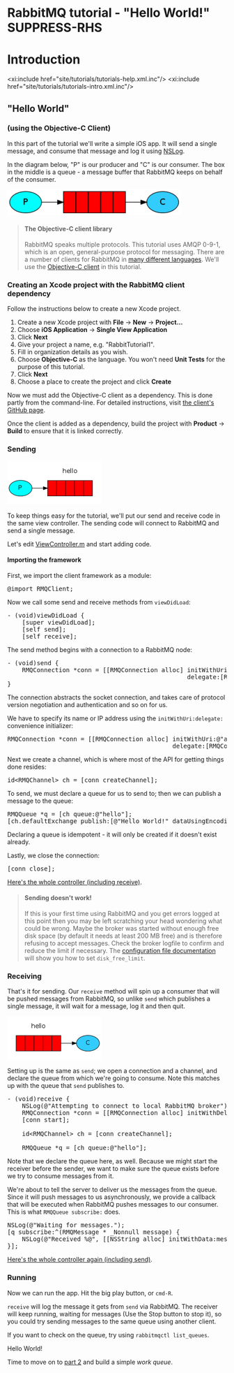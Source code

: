 # RabbitMQ tutorial - "Hello World!" SUPPRESS-RHS

# Introduction

<xi:include href="site/tutorials/tutorials-help.xml.inc"/>
<xi:include href="site/tutorials/tutorials-intro.xml.inc"/>

## "Hello World"
### (using the Objective-C Client)

In this part of the tutorial we'll write a simple iOS app. It will send a
single message, and consume that message and log it using [NSLog][nslog].

In the diagram below, "P" is our producer and "C" is our consumer. The box in
the middle is a queue - a message buffer that RabbitMQ keeps on behalf of the
consumer.

<div class="diagram">
  <img src="../img/tutorials/python-one.png" alt="(P) -> [|||] -> (C)" height="60" />
</div>

> #### The Objective-C client library
> RabbitMQ speaks multiple protocols. This tutorial uses AMQP 0-9-1, which is an open,
> general-purpose protocol for messaging. There are a number of clients
> for RabbitMQ in [many different
> languages][devtools]. We'll
> use the [Objective-C client][client] in this tutorial.

### Creating an Xcode project with the RabbitMQ client dependency

Follow the instructions below to create a new Xcode project.

1. Create a new Xcode project with **File** -> **New** -> **Project…**
1. Choose **iOS Application** -> **Single View Application**
1. Click **Next**
1. Give your project a name, e.g. "RabbitTutorial1".
1. Fill in organization details as you wish.
1. Choose **Objective-C** as the language. You won't need **Unit Tests** for the
   purpose of this tutorial.
1. Click **Next**
1. Choose a place to create the project and click **Create**

Now we must add the Objective-C client as a dependency. This is done partly
from the command-line. For detailed instructions, visit [the client's GitHub
page][client].

Once the client is added as a dependency, build the project with **Product** ->
**Build** to ensure that it is linked correctly.


### Sending

<div class="diagram">
  <img src="../img/tutorials/sending.png" alt="(P) -> [|||]" height="100" />
</div>

To keep things easy for the tutorial, we'll put our send and receive code in
the same view controller. The sending code will connect to RabbitMQ and send a
single message.

Let's edit 
[ViewController.m][controller]
and start adding code.

#### Importing the framework

First, we import the client framework as a module:

<pre class="lang-objectivec">
@import RMQClient;
</pre>

Now we call some send and receive methods from `viewDidLoad`:

<pre class="lang-objectivec">
- (void)viewDidLoad {
    [super viewDidLoad];
    [self send];
    [self receive];
</pre>

The send method begins with a connection to a RabbitMQ node:

<pre class="lang-objectivec">
- (void)send {
    RMQConnection *conn = [[RMQConnection alloc] initWithUri:@"amqp://localhost:5672"
                                                 delegate:[RMQConnectionDelegateLogger new]];
}
</pre>

The connection abstracts the socket connection, and takes care of
protocol version negotiation and authentication and so on for us.

We have to specify its name or IP address using the `initWithUri:delegate:`
convenience initializer:

<pre class="lang-objectivec">
RMQConnection *conn = [[RMQConnection alloc] initWithUri:@"amqp://localhost:5672"
                                             delegate:[RMQConnectionDelegateLogger new]];
</pre>

Next we create a channel, which is where most of the API for getting
things done resides:

<pre class="lang-objectivec">
id&lt;RMQChannel&gt; ch = [conn createChannel];
</pre>

To send, we must declare a queue for us to send to; then we can publish a message
to the queue:

<pre class="lang-objectivec">
RMQQueue *q = [ch queue:@"hello"];
[ch.defaultExchange publish:[@"Hello World!" dataUsingEncoding:NSUTF8StringEncoding] routingKey:q.name];
</pre>

Declaring a queue is idempotent - it will only be created if it doesn't
exist already.

Lastly, we close the connection:

<pre class="lang-objectivec">
[conn close];
</pre>

[Here's the whole controller (including receive)][controller].

> #### Sending doesn't work!
>
> If this is your first time using RabbitMQ and you get errors logged at this
> point then you may be left scratching your head wondering what could
> be wrong. Maybe the broker was started without enough free disk space
> (by default it needs at least 200 MB free) and is therefore refusing to
> accept messages. Check the broker logfile to confirm and reduce the
> limit if necessary. The <a
> href="https://www.rabbitmq.com/configure.html#config-items">configuration
> file documentation</a> will show you how to set <code>disk_free_limit</code>.


### Receiving

That's it for sending. Our `receive` method will spin up a consumer that will
be pushed messages from RabbitMQ, so unlike `send` which publishes a single
message, it will wait for a message, log it and then quit.

<div class="diagram">
  <img src="../img/tutorials/receiving.png" alt="[|||] -> (C)" height="100" />
</div>

Setting up is the same as `send`; we open a connection and a
channel, and declare the queue from which we're going to consume.
Note this matches up with the queue that `send` publishes to.

<pre class="lang-objectivec">
- (void)receive {
    NSLog(@"Attempting to connect to local RabbitMQ broker");
    RMQConnection *conn = [[RMQConnection alloc] initWithDelegate:[RMQConnectionDelegateLogger new]];
    [conn start];

    id&lt;RMQChannel&gt; ch = [conn createChannel];

    RMQQueue *q = [ch queue:@"hello"];
</pre>

Note that we declare the queue here, as well. Because we might start
the receiver before the sender, we want to make sure the queue exists
before we try to consume messages from it.

We're about to tell the server to deliver us the messages from the
queue. Since it will push messages to us asynchronously, we provide a
callback that will be executed when RabbitMQ pushes messages to
our consumer. This is what `RMQQueue subscribe:` does.

<pre class="lang-objectivec">
NSLog(@"Waiting for messages.");
[q subscribe:^(RMQMessage * _Nonnull message) {
    NSLog(@"Received %@", [[NSString alloc] initWithData:message.body encoding:NSUTF8StringEncoding]);
}];
</pre>

[Here's the whole controller again (including send)][controller].

### Running

Now we can run the app. Hit the big play button, or `cmd-R`.

`receive` will log the message it gets from `send` via
RabbitMQ. The receiver will keep running, waiting for messages (Use the Stop
button to stop it), so you could try sending messages to the same queue using
another client.

If you want to check on the queue, try using `rabbitmqctl list_queues`.

Hello World!

Time to move on to [part 2](tutorial-two-objectivec.html) and build a simple _work queue_.

[client]:https://github.com/rabbitmq/rabbitmq-objc-client
[controller]:https://github.com/rabbitmq/rabbitmq-tutorials/blob/main/objective-c/tutorial1/tutorial1/ViewController.m
[devtools]:http://rabbitmq.com/devtools.html
[nslog]:https://developer.apple.com/library/ios/technotes/tn2347/_index.html
